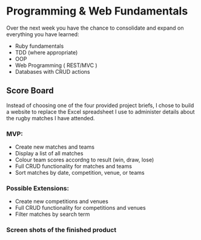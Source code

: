 # Programming & Web Fundamentals

Over the next week you have the chance to consolidate and expand on everything you have learned:

- Ruby fundamentals
- TDD (where appropriate)
- OOP
- Web Programming ( REST/MVC )
- Databases with CRUD actions

## Score Board

Instead of choosing one of the four provided project briefs, I chose to build a website to replace the Excel spreadsheet I use to administer details about the rugby matches I have attended.

### MVP:

- Create new matches and teams
- Display a list of all matches
- Colour team scores accordng to result (win, draw, lose)
- Full CRUD functionality for matches and teams
- Sort matches by date, competition, venue, or teams

### Possible Extensions:

- Create new competitions and venues
- Full CRUD functionality for competitions and venues
- Filter matches by search term

### Screen shots of the finished product
